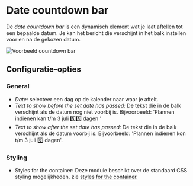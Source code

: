 # Date countdown bar

De _date countdown bar_ is een dynamisch element wat je laat aftellen tot een bepaalde datum. Je kan het bericht die verschijnt in het balk instellen voor en na de gekozen datum.&#x20;





![Voorbeeld countdown bar](https://lh6.googleusercontent.com/DitdIpMFuIC178AjfrWxF5AQg9lKUOpvvtzyA56CM0RWRUxZTMuv5lJsrY8fw-TUhQ3Zqpz4eRW-hLzIK7omRX-9nWLVJ7q\_43P60PWY21kd78nNDsx-vRcF4fy6UKOhbd\_2vHW6)





## Configuratie-opties

### General

* _Date:_ selecteer een dag op de kalender naar waar je aftelt.&#x20;
* _Text to show before the set date has passed:_ De tekst die in de balk verschijnt als de datum nog niet voorbij is. Bijvoorbeeld: 'Plannen indienen kan t/m 3 juli  5️⃣5️⃣ dagen '
* _Text to show after the set date has passed:_ De tekst die in de balk verschijnt als de datum voorbij is. Bijvoorbeeld: 'Plannen indienen kon t/m 3 juli 0️⃣ dagen'.

### Styling&#x20;

* Styles for the container: Deze module beschikt over de standaard CSS styling mogelijkheden, zie [styles for the container.](../miscellaneous/styles-for-the-container.md)
